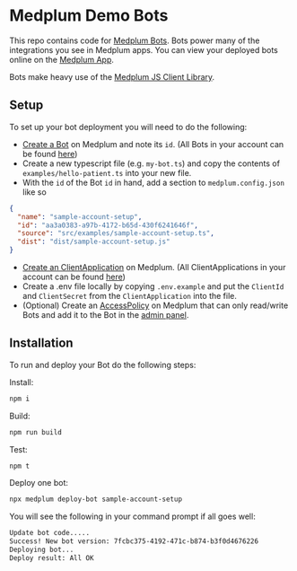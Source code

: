 # Medplum Demo Bots

This repo contains code for [Medplum Bots](https://docs.medplum.com/app/bots). Bots power many of the integrations you see in Medplum apps. You can view your deployed bots online on the [Medplum App](https://app.medplum.com).

Bots make heavy use of the [Medplum JS Client Library](https://docs.medplum.com/typedoc/core/index.html).

## Setup

To set up your bot deployment you will need to do the following:

- [Create a Bot](https://app.medplum.com/admin/project) on Medplum and note its `id`. (All Bots in your account can be found [here](https://app.medplum.com/Bot))
- Create a new typescript file (e.g. `my-bot.ts`) and copy the contents of `examples/hello-patient.ts` into your new file.
- With the `id` of the Bot `id` in hand, add a section to `medplum.config.json` like so

```json
{
  "name": "sample-account-setup",
  "id": "aa3a0383-a97b-4172-b65d-430f6241646f",
  "source": "src/examples/sample-account-setup.ts",
  "dist": "dist/sample-account-setup.js"
}
```

- [Create an ClientApplication](https://app.medplum.com/ClientApplication/new) on Medplum. (All ClientApplications in your account can be found [here](https://app.medplum.com/ClientApplication))
- Create a .env file locally by copying `.env.example` and put the `ClientId` and `ClientSecret` from the `ClientApplication` into the file.
- (Optional) Create an [AccessPolicy](<(https://app.medplum.com/AccessPolicy)>) on Medplum that can only read/write Bots and add it to the Bot in the [admin panel](https://app.medplum.com/admin/project).

## Installation

To run and deploy your Bot do the following steps:

Install:

```bash
npm i
```

Build:

```bash
npm run build
```

Test:

```bash
npm t
```

Deploy one bot:

```bash
npx medplum deploy-bot sample-account-setup
```

You will see the following in your command prompt if all goes well:

```bash
Update bot code.....
Success! New bot version: 7fcbc375-4192-471c-b874-b3f0d4676226
Deploying bot...
Deploy result: All OK
```

